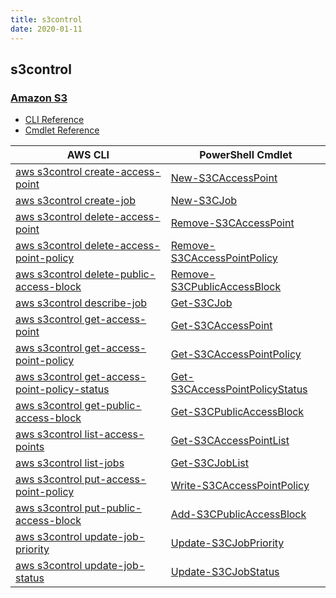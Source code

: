 ```yaml
---
title: s3control
date: 2020-01-11
---
```


## s3control

### [Amazon S3](https://aws.amazon.com/s3/)

* [CLI Reference](https://docs.aws.amazon.com/cli/latest/reference/s3control/index.html)
* [Cmdlet Reference](https://docs.aws.amazon.com/powershell/latest/reference/items/Amazon_S3_Control_cmdlets.html)

|AWS CLI|PowerShell Cmdlet|
|----|----|
|[aws s3control create-access-point](https://docs.aws.amazon.com/cli/latest/reference/s3control/create-access-point.html)|[New-S3CAccessPoint](https://docs.aws.amazon.com/powershell/latest/reference/items/New-S3CAccessPoint.html)|
|[aws s3control create-job](https://docs.aws.amazon.com/cli/latest/reference/s3control/create-job.html)|[New-S3CJob](https://docs.aws.amazon.com/powershell/latest/reference/items/New-S3CJob.html)|
|[aws s3control delete-access-point](https://docs.aws.amazon.com/cli/latest/reference/s3control/delete-access-point.html)|[Remove-S3CAccessPoint](https://docs.aws.amazon.com/powershell/latest/reference/items/Remove-S3CAccessPoint.html)|
|[aws s3control delete-access-point-policy](https://docs.aws.amazon.com/cli/latest/reference/s3control/delete-access-point-policy.html)|[Remove-S3CAccessPointPolicy](https://docs.aws.amazon.com/powershell/latest/reference/items/Remove-S3CAccessPointPolicy.html)|
|[aws s3control delete-public-access-block](https://docs.aws.amazon.com/cli/latest/reference/s3control/delete-public-access-block.html)|[Remove-S3CPublicAccessBlock](https://docs.aws.amazon.com/powershell/latest/reference/items/Remove-S3CPublicAccessBlock.html)|
|[aws s3control describe-job](https://docs.aws.amazon.com/cli/latest/reference/s3control/describe-job.html)|[Get-S3CJob](https://docs.aws.amazon.com/powershell/latest/reference/items/Get-S3CJob.html)|
|[aws s3control get-access-point](https://docs.aws.amazon.com/cli/latest/reference/s3control/get-access-point.html)|[Get-S3CAccessPoint](https://docs.aws.amazon.com/powershell/latest/reference/items/Get-S3CAccessPoint.html)|
|[aws s3control get-access-point-policy](https://docs.aws.amazon.com/cli/latest/reference/s3control/get-access-point-policy.html)|[Get-S3CAccessPointPolicy](https://docs.aws.amazon.com/powershell/latest/reference/items/Get-S3CAccessPointPolicy.html)|
|[aws s3control get-access-point-policy-status](https://docs.aws.amazon.com/cli/latest/reference/s3control/get-access-point-policy-status.html)|[Get-S3CAccessPointPolicyStatus](https://docs.aws.amazon.com/powershell/latest/reference/items/Get-S3CAccessPointPolicyStatus.html)|
|[aws s3control get-public-access-block](https://docs.aws.amazon.com/cli/latest/reference/s3control/get-public-access-block.html)|[Get-S3CPublicAccessBlock](https://docs.aws.amazon.com/powershell/latest/reference/items/Get-S3CPublicAccessBlock.html)|
|[aws s3control list-access-points](https://docs.aws.amazon.com/cli/latest/reference/s3control/list-access-points.html)|[Get-S3CAccessPointList](https://docs.aws.amazon.com/powershell/latest/reference/items/Get-S3CAccessPointList.html)|
|[aws s3control list-jobs](https://docs.aws.amazon.com/cli/latest/reference/s3control/list-jobs.html)|[Get-S3CJobList](https://docs.aws.amazon.com/powershell/latest/reference/items/Get-S3CJobList.html)|
|[aws s3control put-access-point-policy](https://docs.aws.amazon.com/cli/latest/reference/s3control/put-access-point-policy.html)|[Write-S3CAccessPointPolicy](https://docs.aws.amazon.com/powershell/latest/reference/items/Write-S3CAccessPointPolicy.html)|
|[aws s3control put-public-access-block](https://docs.aws.amazon.com/cli/latest/reference/s3control/put-public-access-block.html)|[Add-S3CPublicAccessBlock](https://docs.aws.amazon.com/powershell/latest/reference/items/Add-S3CPublicAccessBlock.html)|
|[aws s3control update-job-priority](https://docs.aws.amazon.com/cli/latest/reference/s3control/update-job-priority.html)|[Update-S3CJobPriority](https://docs.aws.amazon.com/powershell/latest/reference/items/Update-S3CJobPriority.html)|
|[aws s3control update-job-status](https://docs.aws.amazon.com/cli/latest/reference/s3control/update-job-status.html)|[Update-S3CJobStatus](https://docs.aws.amazon.com/powershell/latest/reference/items/Update-S3CJobStatus.html)|

